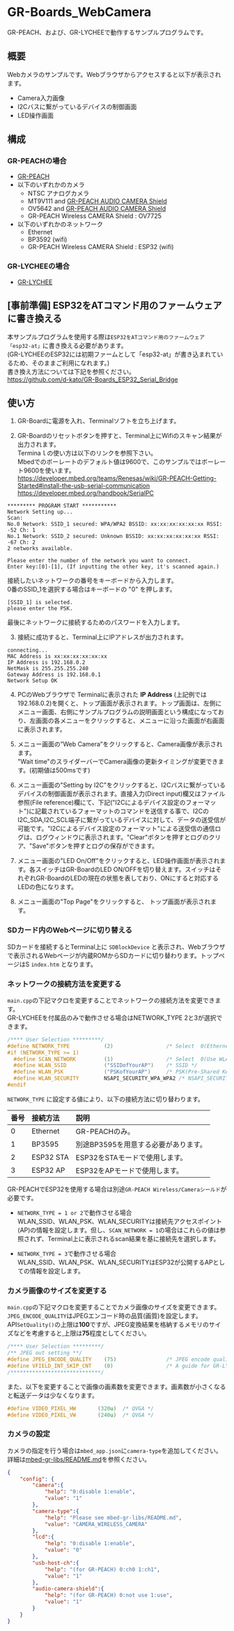 # GR-Boards_WebCamera
GR-PEACH、および、GR-LYCHEEで動作するサンプルプログラムです。  

## 概要
Webカメラのサンプルです。Webブラウザからアクセスすると以下が表示されます。  

* Camera入力画像
* I2Cバスに繋がっているデバイスの制御画面
* LED操作画面

## 構成

### GR-PEACHの場合
* [GR-PEACH](https://os.mbed.com/platforms/Renesas-GR-PEACH/)
* 以下のいずれかのカメラ
  * NTSC アナログカメラ
  * MT9V111 and [GR-PEACH AUDIO CAMERA Shield](https://os.mbed.com/teams/Renesas/wiki/Audio_Camera-shield)
  * OV5642 and [GR-PEACH AUDIO CAMERA Shield](https://os.mbed.com/teams/Renesas/wiki/Audio_Camera-shield)
  * GR-PEACH Wireless CAMERA Shield : OV7725
* 以下のいずれかのネットワーク
  * Ethernet
  * BP3592 (wifi)
  * GR-PEACH Wireless CAMERA Shield : ESP32 (wifi)


### GR-LYCHEEの場合
* [GR-LYCHEE](https://os.mbed.com/platforms/Renesas-GR-LYCHEE/)

## [事前準備] ESP32をATコマンド用のファームウェアに書き換える
本サンプルプログラムを使用する際は``ESP32をATコマンド用のファームウェア「esp32-at」``に書き換える必要があります。  
(GR-LYCHEEのESP32には初期ファームとして「esp32-at」が書き込まれているため、そのままご利用になれます。)  
書き換え方法については下記を参照ください。  
https://github.com/d-kato/GR-Boards_ESP32_Serial_Bridge  

## 使い方
1. GR-Boardに電源を入れ、Terminalソフトを立ち上げます。  

2. GR-Boardのリセットボタンを押すと、Terminal上にWifiのスキャン結果が出力されます。  
  Terminaｌの使い方は以下のリンクを参照下さい。  
  Mbedでのボーレートのデフォルト値は9600で、このサンプルではボーレート9600を使います。  
  https://developer.mbed.org/teams/Renesas/wiki/GR-PEACH-Getting-Started#install-the-usb-serial-communication  
  https://developer.mbed.org/handbook/SerialPC  
  ```
  ********* PROGRAM START ***********
  Network Setting up...
  Scan:
  No.0 Network: SSID_1 secured: WPA/WPA2 BSSID: xx:xx:xx:xx:xx:xx RSSI: -52 Ch: 1
  No.1 Network: SSID_2 secured: Unknown BSSID: xx:xx:xx:xx:xx:xx RSSI: -67 Ch: 2
  2 networks available.

  Please enter the number of the network you want to connect.
  Enter key:[0]-[1], (If inputting the other key, it's scanned again.)
  ```
  接続したいネットワークの番号をキーボードから入力します。  
  0番のSSID_1を選択する場合はキーボードの "0" を押します。  
  ```
  [SSID_1] is selected.
  please enter the PSK.
  ```
  最後にネットワークに接続するためのパスワードを入力します。    

3. 接続に成功すると、Terminal上にIPアドレスが出力されます。  
  ```
  connecting...
  MAC Address is xx:xx:xx:xx:xx:xx
  IP Address is 192.168.0.2
  NetMask is 255.255.255.240
  Gateway Address is 192.168.0.1
  Network Setup OK
  ```

4. PCのWebブラウザで Terminalに表示された **IP Address** (上記例では 192.168.0.2)を開くと、トップ画面が表示されます。トップ画面は、左側にメニュー画面、右側にサンプルプログラムの説明画面という構成になっており、左画面の各メニューをクリックすると、メニューに沿った画面が右画面に表示されます。

5. メニュー画面の”Web Camera”をクリックすると、Camera画像が表示されます。  
  "Wait time"のスライダーバーでCamera画像の更新タイミングが変更できます。(初期値は500msです)

6. メニュー画面の"Setting by I2C"をクリックすると、I2Cバスに繋がっているデバイスの制御画面が表示されます。直接入力(Direct input)欄又はファイル参照(File reference)欄にて、下記("I2Cによるデバイス設定のフォーマット")に記載されているフォーマットのコマンドを送信する事で、I2CのI2C_SDA,I2C_SCL端子に繋がっているデバイスに対して、データの送受信が可能です。"I2Cによるデバイス設定のフォーマット"による送受信の通信ログは、ログウィンドウに表示されます。"Clear"ボタンを押すとログのクリア、"Save"ボタンを押すとログの保存ができます。  

7. メニュー画面の"LED On/Off"をクリックすると、LED操作画面が表示されます。各スイッチはGR-BoardのLED ON/OFFを切り替えます。スイッチはそれぞれGR-BoardのLEDの現在の状態を表しており、ONにすると対応するLEDの色になります。  

8. メニュー画面の"Top Page"をクリックすると、 トップ画面が表示されます。


### SDカード内のWebページに切り替える
SDカードを接続するとTerminal上に ``SDBlockDevice`` と表示され、Webブラウザで表示されるWebページが内蔵ROMからSDカードに切り替わります。トップページはS ``index.htm`` となります。  


### ネットワークの接続方法を変更する
``main.cpp``の下記マクロを変更することでネットワークの接続方法を変更できます。  
GR-LYCHEEを付属品のみで動作させる場合はNETWORK_TYPE 2と3が選択できます。  

```cpp
/**** User Selection *********/
#define NETWORK_TYPE           (2)                 /* Select  0(Ethernet), 1(BP3595), 2(ESP32 STA) ,3(ESP32 AP) */
#if (NETWORK_TYPE >= 1)
  #define SCAN_NETWORK         (1)                 /* Select  0(Use WLAN_SSID, WLAN_PSK, WLAN_SECURITY) or 1(To select a network using the terminal.) */
  #define WLAN_SSID            ("SSIDofYourAP")    /* SSID */
  #define WLAN_PSK             ("PSKofYourAP")     /* PSK(Pre-Shared Key) */
  #define WLAN_SECURITY        NSAPI_SECURITY_WPA_WPA2 /* NSAPI_SECURITY_NONE, NSAPI_SECURITY_WEP, NSAPI_SECURITY_WPA, NSAPI_SECURITY_WPA2 or NSAPI_SECURITY_WPA_WPA2 */
#endif
```

``NETWORK_TYPE`` に設定する値により、以下の接続方法に切り替わります。  

| 番号 | 接続方法 | 説明                                          |
|:-----|:---------|:----------------------------------------------|
| 0    | Ethernet | GR-PEACHのみ。                                |
| 1    | BP3595   | 別途BP3595を用意する必要があります。          |
| 2    | ESP32 STA| ESP32をSTAモードで使用します。                |
| 3    | ESP32 AP | ESP32をAPモードで使用します。                 |

GR-PEACHでESP32を使用する場合は別途``GR-PEACH Wireless/Cameraシールド``が必要です。  

* ``NETWORK_TYPE = 1 or 2``で動作させる場合  
 WLAN_SSID、WLAN_PSK、WLAN_SECURITYは接続先アクセスポイント(AP)の情報を設定します。但し、``SCAN_NETWORK = 1``の場合はこれらの値は参照されず、Terminal上に表示されるscan結果を基に接続先を選択します。  

* ``NETWORK_TYPE = 3``で動作させる場合  
 WLAN_SSID、WLAN_PSK、WLAN_SECURITYはESP32が公開するAPとしての情報を設定します。  


### カメラ画像のサイズを変更する
``main.cpp``の下記マクロを変更することでカメラ画像のサイズを変更できます。  
``JPEG_ENCODE_QUALITY``はJPEGエンコード時の品質(画質)を設定します。
API``SetQuality()``の上限は**100**ですが、JPEG変換結果を格納するメモリのサイズなどを考慮すると,上限は**75**程度としてください。  

```cpp
/**** User Selection *********/
/** JPEG out setting **/
#define JPEG_ENCODE_QUALITY    (75)                /* JPEG encode quality (min:1, max:75 (Considering the size of JpegBuffer, about 75 is the upper limit.)) */
#define VFIELD_INT_SKIP_CNT    (0)                 /* A guide for GR-LYCHEE.  0:60fps, 1:30fps, 2:20fps, 3:15fps, 4:12fps, 5:10fps */
/*****************************/
```

また、以下を変更することで画像の画素数を変更できます。画素数が小さくなると転送データは少なくなります。

```cpp
#define VIDEO_PIXEL_HW       (320u)  /* QVGA */
#define VIDEO_PIXEL_VW       (240u)  /* QVGA */
```

### カメラの設定
カメラの指定を行う場合は``mbed_app.json``に``camera-type``を追加してください。  
詳細は[mbed-gr-libs/README.md](https://github.com/d-kato/mbed-gr-libs/blob/master/EasyAttach_CameraAndLCD/README.md)を参照ください。  

```json
{
    "config": {
        "camera":{
            "help": "0:disable 1:enable",
            "value": "1"
        },
        "camera-type":{
            "help": "Please see mbed-gr-libs/README.md",
            "value": "CAMERA_WIRELESS_CAMERA"
        },
        "lcd":{
            "help": "0:disable 1:enable",
            "value": "0"
        },
        "usb-host-ch":{
            "help": "(for GR-PEACH) 0:ch0 1:ch1",
            "value": "1"
        },
        "audio-camera-shield":{
            "help": "(for GR-PEACH) 0:not use 1:use",
            "value": "1"
        }
    }
}
```
